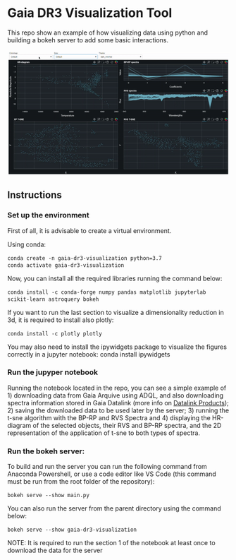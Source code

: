 # Gaia DR3 Visualization Tool
This repo show an example of how visualizing data using python and building a bokeh server to add some basic interactions.

![Tool example](https://github.com/raul-santovena/gaia-dr3-visualization/blob/main/gif_example.gif)



## Instructions
### Set up the environment
First of all, it is advisable to create a virtual environment.

Using conda:

    conda create -n gaia-dr3-visualization python=3.7
    conda activate gaia-dr3-visualization
  
Now, you can install all the required libraries running the command below:

    conda install -c conda-forge numpy pandas matplotlib jupyterlab scikit-learn astroquery bokeh
    
If you want to run the last section to visualize a dimensionality reduction in 3d, it is required to install also plotly:

    conda install -c plotly plotly
    
You may also need to install the ipywidgets package to visualize the figures correctly in a jupyter notebook:
    conda install ipywidgets
    
### Run the jupyper notebook
Running the notebook located in the repo, you can see a simple example of 1) downloading data from Gaia Arquive using ADQL, and also downloading spectra information stored in Gaia Datalink (more info on [Datalink Products](https://www.cosmos.esa.int/web/gaia-users/archive/datalink-products)); 2) saving the downloaded data to be used later by the server; 3) running the t-sne algorithm with the BP-RP and RVS Spectra and 4) displaying the HR-diagram of the selected objects, their RVS and BP-RP spectra, and the 2D representation of the application of t-sne to both types of spectra.

### Run the bokeh server:
To build and run the server you can run the following command from Anaconda Powershell, or use a code editor like VS Code (this command must be run from the root folder of the repository):

    bokeh serve --show main.py 
    
You can also run the server from the parent directory using the command below:

    bokeh serve --show gaia-dr3-visualization
    
NOTE: It is required to run the section 1 of the notebook at least once to download the data for the server
    
